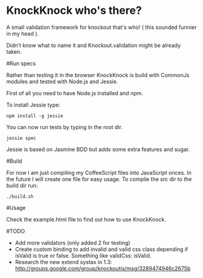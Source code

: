 # KnockKnock who's there?

A small validation framework for knockout that's who! ( this sounded funnier in my head ). 

Didn't know what to name it and Knockout.validation might be already taken.

#Run specs

Rather than testing it in the browser KnockKnock  is build with CommonJs modules and tested with Node.js and Jessie. 

First of all you need to have Node.js installed and npm. 

To install Jessie type:

    npm install -g jessie


You can now run tests by typing in the root dir.

    jessie spec 

Jessie is based on Jasmine BDD but adds some extra features and sugar.

#Build 

For now I am just compiling my CoffeeScript files into JavaScript onces. In the future I will create one file for easy usage. To compile the src dir to the build dir run:

    ./build.sh

#Usage

Check the example.html file to find out how to use KnockKnock.


#TODO

 - Add more validators (only added 2 for testing)
 - Create custom binding to add invalid and valid css class depending if isValid is true or false. Something like validCss: isValid.
 - Research the new extend systax in 1.3: http://groups.google.com/group/knockoutjs/msg/3289474946c2675b 
